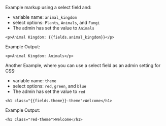 Example markup using a select field and:
- variable name: `animal_kingdom`
- select options: `Plants`, `Animals`, and `Fungi`
- The admin has set the value to `Animals`

```
<p>Animal Kingdom: {{fields.animal_kingdom}}</p>
```

Example Output:
```
<p>Animal Kingdom: Animals</p>
```

Another Example, where you can use a select field as an admin setting for CSS:
- variable name: `theme`
- select options: `red`, `green`, and `blue`
- The admin has set the value to `red`

```
<h1 class="{{fields.theme}}-theme">Welcome</h1>
```

Example Output:
```
<h1 class="red-theme">Welcome</h1>
```
